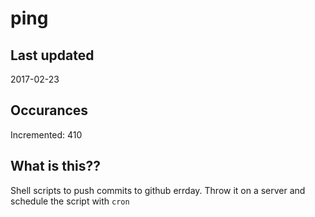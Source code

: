 # ping

## Last updated
2017-02-23

## Occurances
Incremented: 410

## What is this??
Shell scripts to push commits to github errday. Throw it on a server and schedule the script with `cron`
